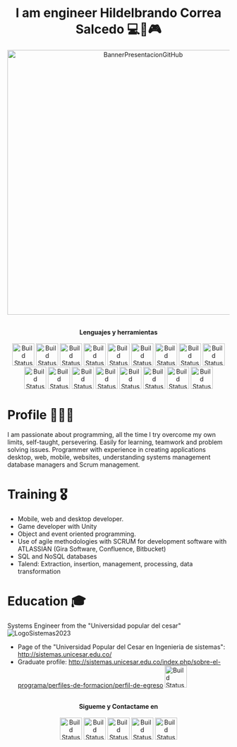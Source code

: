 <h1 align="center">I am engineer Hildelbrando Correa Salcedo 💻📲🎮</h1>

<p align="center">
  <img width="600" src="https://user-images.githubusercontent.com/63067085/229165872-fbc59e62-de32-4cc0-809f-e53accc502e7.gif" alt="BannerPresentacionGitHub">
</p>

<p align="center">
<br>
<label><b>Lenguajes y herramientas</b></label>
<br>
<br>
<a href="#"><img src="https://growiz.com.br/wp-content/uploads/2021/01/ms-dotnet-3-1024x1024.png" alt="Build Status" height=50></a>
<a href="#"><img src="https://cdn-icons-png.flaticon.com/512/6132/6132221.png" alt="Build Status" height=50></a>
<a href="#"><img src="https://cdn-icons-png.flaticon.com/512/6132/6132222.png" alt="Build Status" height=50></a>
<a href="#"><img src="https://upload.wikimedia.org/wikipedia/commons/thumb/6/61/HTML5_logo_and_wordmark.svg/800px-HTML5_logo_and_wordmark.svg.png" alt="Build Status" height=50></a>
<a href="#"><img src="https://upload.wikimedia.org/wikipedia/commons/thumb/d/d5/CSS3_logo_and_wordmark.svg/1200px-CSS3_logo_and_wordmark.svg.png" alt="Build Status" height=50></a>
<a href="#"><img src="https://encrypted-tbn0.gstatic.com/images?q=tbn:ANd9GcTab05l3ndGtZqyqxgTeOkmB7g2eDGyYrQp60gRu108tIEXOLQTl8tf9Jpx90UiNJEIv1Q&usqp=CAU" alt="Build Status" height=50></a>
<a href="#"><img src="https://upload.wikimedia.org/wikipedia/commons/thumb/c/cf/Angular_full_color_logo.svg/1200px-Angular_full_color_logo.svg.png" alt="Build Status" height=50></a>
<a href="#"><img src="https://camo.githubusercontent.com/dc130e15e764a2ce83daf7503c9b73e5ee349259ceb82b4a0f393339289f8564/68747470733a2f2f63646e2d696d616765732d312e6d656469756d2e636f6d2f6d61782f313230302f312a352d616f4b3849426d58766535776842514d393047412e706e67" alt="Build Status" height=50></a>
<a href="#"><img src="https://cdn-images-1.medium.com/max/1200/1*knHF_qpxdtS8h0Z8EeqowA.png" alt="Build Status" height=50></a>
<a href="#"><img src="https://play-lh.googleusercontent.com/DvdO6zut4h7byRXOnmtpuyLTnC2-fPltRT-yqI0l9m_mA-U1mhDPj3NAE7IenEF1yg" alt="Build Status" height=50></a>
<a href="#"><img src="https://play-lh.googleusercontent.com/PCpXdqvUWfCW1mXhH1Y_98yBpgsWxuTSTofy3NGMo9yBTATDyzVkqU580bfSln50bFU" alt="Build Status" height=50></a>
<a href="#"><img src="https://upload.wikimedia.org/wikipedia/commons/thumb/a/ae/Github-desktop-logo-symbol.svg/2048px-Github-desktop-logo-symbol.svg.png" alt="Build Status" height=50></a>
<a href="#"><img src="https://geeks.ms/jorge/wp-content/uploads/sites/6/2007/05/20210927_01.png" alt="Build Status" height=50></a>
<a href="#"><img src="https://d3njjcbhbojbot.cloudfront.net/api/utilities/v1/imageproxy/https://coursera-course-photos.s3.amazonaws.com/44/a1aa6de0754300a8bb8a2f2d2ac817/atlassian-logo-gradient-vertical-white.png?auto=format%2Ccompress&dpr=1" alt="Build Status" height=50></a>
<a href="#"><img src="https://cdn-icons-png.flaticon.com/512/1420/1420398.png" alt="Build Status" height=50></a>
<a href="#"><img src="https://www.certia.net/wp-content/uploads/2021/03/NoSQL1.png" alt="Build Status" height=50></a>
<a href="#"><img src="https://sqltest.abonent.plus/assets/nosql-logo.87dc0d06.png" alt="Build Status" height=50></a>
</p>

# Profile 👨🏻‍💻

I am passionate about programming, all the time I try overcome my own limits, self-taught, persevering. Easily for learning, teamwork and problem solving issues.
Programmer with experience in creating applications desktop, web, mobile, websites, understanding systems management database managers and Scrum management.

# Training 🎖️

- Mobile, web and desktop developer.
- Game developer with Unity
- Object and event oriented programming.
- Use of agile methodologies with SCRUM for development software with ATLASSIAN (Gira Software, Confluence, Bitbucket)
- SQL and NoSQL databases
- Talend: Extraction, insertion, management, processing, data transformation

# Education 🎓

Systems Engineer from the "Universidad popular del cesar"  ![LogoSistemas2023](https://user-images.githubusercontent.com/63067085/229247342-b0ea0e82-c354-402b-bf5a-65ff6ba29f97.png)
- Page of the "Universidad Popular del Cesar en Ingenieria de sistemas": http://sistemas.unicesar.edu.co/
- Graduate profile: http://sistemas.unicesar.edu.co/index.php/sobre-el-programa/perfiles-de-formacion/perfil-de-egreso
<a href="http://sistemas.unicesar.edu.co/"><img src="http://sistemas.unicesar.edu.co/images/logo-1.png" alt="Build Status" height=50></a>

<p align="center">
<br>
<label><b>Sigueme y Contactame en</b></label>
<br>
<br>
<a href="https://www.linkedin.com/in/hildelbrando-correa-salcedo-326776241/"><img src="https://play-lh.googleusercontent.com/kMofEFLjobZy_bCuaiDogzBcUT-dz3BBbOrIEjJ-hqOabjK8ieuevGe6wlTD15QzOqw" alt="Build Status" height=50></a>
<a href="https://mail.google.com/mail/u/0/#inbox?compose=DmwnWtDnGLtzjlhDTmcMzgtkVWHmjWhjKlGRcTCzRprqxxjqttSksslJdWlMgMbSTbqmJMssgKqG"><img src="https://play-lh.googleusercontent.com/KSuaRLiI_FlDP8cM4MzJ23ml3og5Hxb9AapaGTMZ2GgR103mvJ3AAnoOFz1yheeQBBI" alt="Build Status" height=50></a>
<a href="https://api.whatsapp.com/send?phone=573022605415"><img src="https://play-lh.googleusercontent.com/bYtqbOcTYOlgc6gqZ2rwb8lptHuwlNE75zYJu6Bn076-hTmvd96HH-6v7S0YUAAJXoJN" alt="Build Status" height=50></a>
<a href="https://www.instagram.com/hbrayancorrea/"><img src="https://upload.wikimedia.org/wikipedia/commons/9/95/Instagram_logo_2022.svg" alt="Build Status" height=50></a>
<label><b></b></label>
<a href="https://www.facebook.com/brayancorreasd/"><img src="https://upload.wikimedia.org/wikipedia/commons/thumb/e/ee/Logo_de_Facebook.png/220px-Logo_de_Facebook.png" alt="Build Status" height=50></a>
</p>

